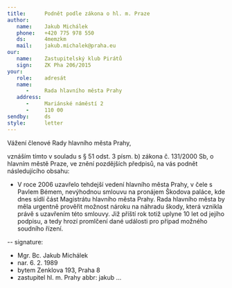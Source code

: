 ```yaml
---
title:      Podnět podle zákona o hl. m. Praze
author:
   name:    Jakub Michálek
   phone:   +420 775 978 550
   ds:      4memzkm
   mail:    jakub.michalek@praha.eu
our:
   name:    Zastupitelský klub Pirátů
   sign:    ZK Pha 206/2015
your:
   role:    adresát
   name:    
      -     Rada hlavního města Prahy
   address:
      -     Mariánské náměstí 2
      -     110 00
sendby:     ds
style:      letter
---
```


Vážení členové Rady hlavního města Prahy,

vznáším tímto v souladu s § 51 odst. 3 písm. b) zákona č. 131/2000 Sb, o hlavním městě Praze, ve znění pozdějších předpisů, na vás podnět následujícího obsahu:

* V roce 2006 uzavřelo tehdejší vedení hlavního města Prahy, v čele s Pavlem Bémem, nevýhodnou smlouvu na pronájem Škodova paláce, kde dnes sídlí část Magistrátu hlavního města Prahy. Rada hlavního města by měla urgentně prověřit možnost nároku na náhradu škody, která vznikla právě s uzavřením této smlouvy. Již příští rok totiž uplyne 10 let od jejího podpisu, a tedy hrozí promlčení dané události pro případ možného soudního řízení. 

--
signature:
  - Mgr. Bc. Jakub Michálek
  - nar. 6. 2. 1989
  - bytem Zenklova 193, Praha 8
  - zastupitel hl. m. Prahy
abbr:       jakub
...
